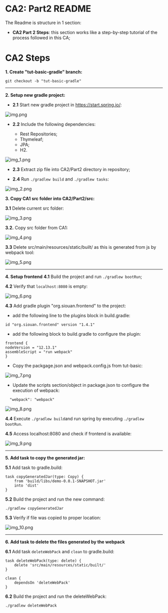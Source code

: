 CA2: Part2 README
==============

The Readme is structure in 1 section:

- **CA2 Part 2 Steps**: this section works like a step-by-step tutorial of the process followed in this CA;

CA2 Steps
=====

**1. Create "tut-basic-gradle" branch:**

```
git checkout -b "tut-basic-gradle"
```
___
**2. Setup new gradle project:**

- **2.1** Start new gradle project in https://start.spring.io/:

![img.png](images/img.png)

- **2.2** Include the following dependencies:

    - Rest Repositories;
    - Thymeleaf; 
    - JPA; 
    - H2.
    
![img_1.png](images/img_1.png)

- **2.3** Extract zip file into CA2/Part2 directory in repository;

- **2.4** Run ```./gradlew build``` and ```./gradlew tasks```:

![img_2.png](images/img_2.png)

**3. Copy CA1 src folder into CA2/Part2/src:**

**3.1** Delete current src folder:

![img_3.png](images/img_3.png)

**3.2.** Copy src folder from CA1:

![img_4.png](images/img_4.png)

**3.3** Delete src/main/resources/static/built/ as this is generated from js by webpack tool:

![img_5.png](images/img_5.png)
___
**4. Setup frontend**
**4.1** Build the project and run ```./gradlew bootRun```;

**4.2** Verify that ```localhost:8080``` is empty:

![img_6.png](images/img_6.png)

**4.3** Add gradle plugin "org.siouan.frontend" to the project:

- add the following line to the plugins block in build.gradle:
  
```id "org.siouan.frontend" version "1.4.1"```
- add the following block to build.gradle to configure the plugin:

```
frontend {
nodeVersion = "12.13.1"
assembleScript = "run webpack"
}
```
- Copy the packgage.json and webpack.config.js from tut-basic:
  
![img_7.png](images/img_7.png)

- Update the scripts section/object in package.json to configure the execution of webpack:
```
  "webpack": "webpack"
```

![img_8.png](images/img_8.png)

**4.4** Execute ```./gradlew build```and run spring by executing ```./gradlew bootRun```.

**4.5** Access localhost:8080 and check if frontend is available:

![img_9.png](images/img_9.png)
___
**5. Add task to copy the generated jar:**

**5.1** Add task to gradle.build:

```
task copyGeneratedJar(type: Copy) {
	from 'build/libs/demo-0.0.1-SNAPSHOT.jar'
	into 'dist'
}
```
**5.2** Build the project and run the new command:
```
./gradlew copyGeneratedJar
```
**5.3** Verify if file was copied to proper location:

![img_10.png](images/img_10.png)
___
**6. Add task to delete the files generated by the webpack**

**6.1** Add task ```deleteWebPack``` and ```clean``` to gradle.build:
```
task deleteWebPack(type: delete) {
	delete 'src/main/resources/static/built/'
}

clean {
	dependsOn 'deleteWebPack'
}

```
**6.2** Build the project and run the deleteWebPack:
```
./gradlew deleteWebPack
```